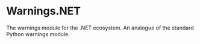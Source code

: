# Warnings.NET

The warnings module for the .NET ecosystem. An analogue of the standard Python warnings module.
